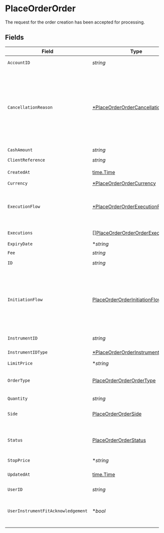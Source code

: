 # PlaceOrderOrder

The request for the order creation has been accepted for processing.


## Fields

| Field                                                                                                                                                                                                                                                          | Type                                                                                                                                                                                                                                                           | Required                                                                                                                                                                                                                                                       | Description                                                                                                                                                                                                                                                    |
| -------------------------------------------------------------------------------------------------------------------------------------------------------------------------------------------------------------------------------------------------------------- | -------------------------------------------------------------------------------------------------------------------------------------------------------------------------------------------------------------------------------------------------------------- | -------------------------------------------------------------------------------------------------------------------------------------------------------------------------------------------------------------------------------------------------------------- | -------------------------------------------------------------------------------------------------------------------------------------------------------------------------------------------------------------------------------------------------------------- |
| `AccountID`                                                                                                                                                                                                                                                    | *string*                                                                                                                                                                                                                                                       | :heavy_check_mark:                                                                                                                                                                                                                                             | The ID of the account that owns the order                                                                                                                                                                                                                      |
| `CancellationReason`                                                                                                                                                                                                                                           | [*PlaceOrderOrderCancellationReason](../../models/operations/placeorderordercancellationreason.md)                                                                                                                                                             | :heavy_minus_sign:                                                                                                                                                                                                                                             | Reason for Order cancellation. The field is present in case the Order has a status of CANCELLED.<br/>* CANCELLED_BY_CLIENT - <br/>* CANCELLED_BY_UPVEST_OPERATIONS - <br/>* CANCELLED_BY_TRADING_PARTNER - <br/>* CANCELLED_BY_UPVEST_PLATFORM -               |
| `CashAmount`                                                                                                                                                                                                                                                   | *string*                                                                                                                                                                                                                                                       | :heavy_check_mark:                                                                                                                                                                                                                                             | N/A                                                                                                                                                                                                                                                            |
| `ClientReference`                                                                                                                                                                                                                                              | *string*                                                                                                                                                                                                                                                       | :heavy_check_mark:                                                                                                                                                                                                                                             | An ID provided by the client                                                                                                                                                                                                                                   |
| `CreatedAt`                                                                                                                                                                                                                                                    | [time.Time](https://pkg.go.dev/time#Time)                                                                                                                                                                                                                      | :heavy_check_mark:                                                                                                                                                                                                                                             | Date and time when the resource was created. [RFC 3339-5](https://datatracker.ietf.org/doc/html/rfc3339#section-5.6), [ISO8601 UTC](https://www.iso.org/iso-8601-date-and-time-format.html)                                                                    |
| `Currency`                                                                                                                                                                                                                                                     | [*PlaceOrderOrderCurrency](../../models/operations/placeorderordercurrency.md)                                                                                                                                                                                 | :heavy_minus_sign:                                                                                                                                                                                                                                             | N/A                                                                                                                                                                                                                                                            |
| `ExecutionFlow`                                                                                                                                                                                                                                                | [*PlaceOrderOrderExecutionFlow](../../models/operations/placeorderorderexecutionflow.md)                                                                                                                                                                       | :heavy_minus_sign:                                                                                                                                                                                                                                             | Execution flow that the order processing goes through. If no value is specified, the default value is assumed - `STRAIGHT_THROUGH`.<br/>* STRAIGHT_THROUGH - <br/>* BLOCK -                                                                                    |
| `Executions`                                                                                                                                                                                                                                                   | [][PlaceOrderOrderOrderExecution](../../models/operations/placeorderorderorderexecution.md)                                                                                                                                                                    | :heavy_check_mark:                                                                                                                                                                                                                                             | Order executions associated with this order                                                                                                                                                                                                                    |
| `ExpiryDate`                                                                                                                                                                                                                                                   | **string*                                                                                                                                                                                                                                                      | :heavy_minus_sign:                                                                                                                                                                                                                                             | N/A                                                                                                                                                                                                                                                            |
| `Fee`                                                                                                                                                                                                                                                          | *string*                                                                                                                                                                                                                                                       | :heavy_check_mark:                                                                                                                                                                                                                                             | N/A                                                                                                                                                                                                                                                            |
| `ID`                                                                                                                                                                                                                                                           | *string*                                                                                                                                                                                                                                                       | :heavy_check_mark:                                                                                                                                                                                                                                             | N/A                                                                                                                                                                                                                                                            |
| `InitiationFlow`                                                                                                                                                                                                                                               | [PlaceOrderOrderInitiationFlow](../../models/operations/placeorderorderinitiationflow.md)                                                                                                                                                                      | :heavy_check_mark:                                                                                                                                                                                                                                             | Initiation flow used during order creation, i.e. what triggered the order.<br/>* API - <br/>* PORTFOLIO - <br/>* CASH_DIVIDEND_REINVESTMENT - <br/>* PORTFOLIO_REBALANCING - <br/>* SELL_TO_COVER_FEES - <br/>* SELL_TO_COVER_TAXES - <br/>* ACCOUNT_LIQUIDATION - <br/>* UPVEST_OPERATIONS -  |
| `InstrumentID`                                                                                                                                                                                                                                                 | *string*                                                                                                                                                                                                                                                       | :heavy_check_mark:                                                                                                                                                                                                                                             | International securities identification number defined by [ISO 6166](https://en.wikipedia.org/wiki/International_Securities_Identification_Number).                                                                                                            |
| `InstrumentIDType`                                                                                                                                                                                                                                             | [*PlaceOrderOrderInstrumentIDType](../../models/operations/placeorderorderinstrumentidtype.md)                                                                                                                                                                 | :heavy_minus_sign:                                                                                                                                                                                                                                             | The type of the ID used in the request.<br/>* ISIN -                                                                                                                                                                                                           |
| `LimitPrice`                                                                                                                                                                                                                                                   | **string*                                                                                                                                                                                                                                                      | :heavy_minus_sign:                                                                                                                                                                                                                                             | N/A                                                                                                                                                                                                                                                            |
| `OrderType`                                                                                                                                                                                                                                                    | [PlaceOrderOrderOrderType](../../models/operations/placeorderorderordertype.md)                                                                                                                                                                                | :heavy_check_mark:                                                                                                                                                                                                                                             | Type of the order.<br/>* MARKET - <br/>* LIMIT - <br/>* STOP -                                                                                                                                                                                                 |
| `Quantity`                                                                                                                                                                                                                                                     | *string*                                                                                                                                                                                                                                                       | :heavy_check_mark:                                                                                                                                                                                                                                             | N/A                                                                                                                                                                                                                                                            |
| `Side`                                                                                                                                                                                                                                                         | [PlaceOrderOrderSide](../../models/operations/placeorderorderside.md)                                                                                                                                                                                          | :heavy_check_mark:                                                                                                                                                                                                                                             | Side of the order.<br/>* BUY - <br/>* SELL -                                                                                                                                                                                                                   |
| `Status`                                                                                                                                                                                                                                                       | [PlaceOrderOrderStatus](../../models/operations/placeorderorderstatus.md)                                                                                                                                                                                      | :heavy_check_mark:                                                                                                                                                                                                                                             | The execution status of the order.<br/>* NEW - <br/>* PROCESSING - <br/>* FILLED - <br/>* CANCELLED -                                                                                                                                                          |
| `StopPrice`                                                                                                                                                                                                                                                    | **string*                                                                                                                                                                                                                                                      | :heavy_minus_sign:                                                                                                                                                                                                                                             | N/A                                                                                                                                                                                                                                                            |
| `UpdatedAt`                                                                                                                                                                                                                                                    | [time.Time](https://pkg.go.dev/time#Time)                                                                                                                                                                                                                      | :heavy_check_mark:                                                                                                                                                                                                                                             | Date and time when the resource was last updated. [RFC 3339-5](https://datatracker.ietf.org/doc/html/rfc3339#section-5.6), [ISO8601 UTC](https://www.iso.org/iso-8601-date-and-time-format.html)                                                               |
| `UserID`                                                                                                                                                                                                                                                       | *string*                                                                                                                                                                                                                                                       | :heavy_check_mark:                                                                                                                                                                                                                                             | The ID of the user                                                                                                                                                                                                                                             |
| `UserInstrumentFitAcknowledgement`                                                                                                                                                                                                                             | **bool*                                                                                                                                                                                                                                                        | :heavy_minus_sign:                                                                                                                                                                                                                                             | Only applicable if the user has failed the instrument fit check for the instrument type being ordered. True if the user has acknowledged their willingness to trade.                                                                                           |